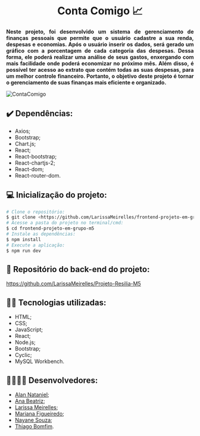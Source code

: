 <h1 align="center">Conta Comigo 📈</h1>

**<p align="justify">Neste projeto, foi desenvolvido um sistema de gerenciamento de finanças pessoais que permite que o usuário cadastre a sua renda, despesas e economias. Após o usuário inserir os dados, será gerado um gráfico com a porcentagem de cada categoria das despesas. Dessa forma, ele poderá realizar uma análise de seus gastos, enxergando com mais facilidade onde poderá economizar no próximo mês. Além disso, é possível ter acesso ao extrato que contém todas as suas despesas, para um melhor controle financeiro. Portanto, o objetivo deste projeto é tornar o gerenciamento de suas finanças mais eficiente e organizado.</p>**

![ContaComigo](https://user-images.githubusercontent.com/113534989/223282466-e9c9c9a0-fa5c-451a-b82b-6c269c5eb977.png)

## ✔️ Dependências:
- Axios;
- Bootstrap;
- Chart.js;
- React;
- React-bootstrap;
- React-chartjs-2;
- React-dom;
- React-router-dom.


## 💻 Inicialização do projeto:
```bash
# Clone o repositório:
$ git clone <https://github.com/LarissaMeirelles/frontend-projeto-em-grupo-m5>
# Acesse a pasta do projeto no terminal/cmd:
$ cd frontend-projeto-em-grupo-m5
# Instale as dependências:
$ npm install
# Execute a aplicação:
$ npm run dev
```

## 📌 Repositório do back-end do projeto:
https://github.com/LarissaMeirelles/Projeto-Resilia-M5

## 👨‍💻 Tecnologias utilizadas:
- HTML;
- CSS;
- JavaScript;
- React;
- Node.js;
- Bootstrap;
- Cyclic;
- MySQL Workbench.

## 🫱🏼‍🫲🏽 Desenvolvedores:
- [Alan Nataniel](https://github.com/alannataniel);
- [Ana Beatriz](https://github.com/beatrizprog);
- [Larissa Meirelles](https://github.com/LarissaMeirelles);
- [Mariana Figueiredo](https://github.com/MarianaFigueiredoI);
- [Nayane Souza](https://github.com/nayanesouza40);
- [Thiago Bomfim](https://github.com/thigsbomfim).
